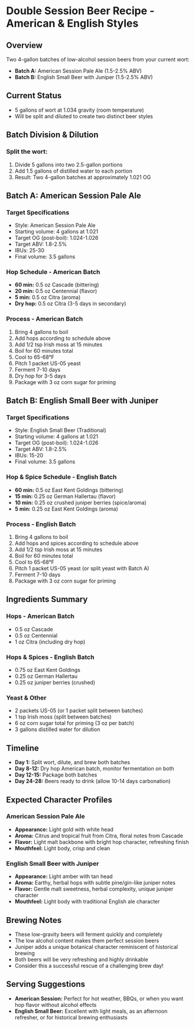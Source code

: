 # Double Session Beer Recipe - American & English Styles

## Overview
Two 4-gallon batches of low-alcohol session beers from your current wort:
- **Batch A:** American Session Pale Ale (1.5-2.5% ABV)
- **Batch B:** English Small Beer with Juniper (1.5-2.5% ABV)

## Current Status
- 5 gallons of wort at 1.034 gravity (room temperature)
- Will be split and diluted to create two distinct beer styles

## Batch Division & Dilution

### Split the wort:
1. Divide 5 gallons into two 2.5-gallon portions
2. Add 1.5 gallons of distilled water to each portion
3. Result: Two 4-gallon batches at approximately 1.021 OG

## Batch A: American Session Pale Ale

### Target Specifications
- Style: American Session Pale Ale
- Starting volume: 4 gallons at 1.021
- Target OG (post-boil): 1.024-1.026
- Target ABV: 1.8-2.5%
- IBUs: 25-30
- Final volume: 3.5 gallons

### Hop Schedule - American Batch
- **60 min:** 0.5 oz Cascade (bittering)
- **20 min:** 0.5 oz Centennial (flavor)
- **5 min:** 0.5 oz Citra (aroma)
- **Dry hop:** 0.5 oz Citra (3-5 days in secondary)

### Process - American Batch
1. Bring 4 gallons to boil
2. Add hops according to schedule above
3. Add 1/2 tsp Irish moss at 15 minutes
4. Boil for 60 minutes total
5. Cool to 65-68°F
6. Pitch 1 packet US-05 yeast
7. Ferment 7-10 days
8. Dry hop for 3-5 days
9. Package with 3 oz corn sugar for priming

## Batch B: English Small Beer with Juniper

### Target Specifications
- Style: English Small Beer (Traditional)
- Starting volume: 4 gallons at 1.021
- Target OG (post-boil): 1.024-1.026
- Target ABV: 1.8-2.5%
- IBUs: 15-20
- Final volume: 3.5 gallons

### Hop & Spice Schedule - English Batch
- **60 min:** 0.5 oz East Kent Goldings (bittering)
- **15 min:** 0.25 oz German Hallertau (flavor)
- **10 min:** 0.25 oz crushed juniper berries (spice/aroma)
- **5 min:** 0.25 oz East Kent Goldings (aroma)

### Process - English Batch
1. Bring 4 gallons to boil
2. Add hops and spices according to schedule above
3. Add 1/2 tsp Irish moss at 15 minutes
4. Boil for 60 minutes total
5. Cool to 65-68°F
6. Pitch 1 packet US-05 yeast (or split yeast with Batch A)
7. Ferment 7-10 days
8. Package with 3 oz corn sugar for priming

## Ingredients Summary

### Hops - American Batch
- 0.5 oz Cascade
- 0.5 oz Centennial  
- 1 oz Citra (including dry hop)

### Hops & Spices - English Batch
- 0.75 oz East Kent Goldings
- 0.25 oz German Hallertau
- 0.25 oz juniper berries (crushed)

### Yeast & Other
- 2 packets US-05 (or 1 packet split between batches)
- 1 tsp Irish moss (split between batches)
- 6 oz corn sugar total for priming (3 oz per batch)
- 3 gallons distilled water for dilution

## Timeline
- **Day 1:** Split wort, dilute, and brew both batches
- **Day 8-12:** Dry hop American batch, monitor fermentation on both
- **Day 12-15:** Package both batches
- **Day 24-28:** Beers ready to drink (allow 10-14 days carbonation)

## Expected Character Profiles

### American Session Pale Ale
- **Appearance:** Light gold with white head
- **Aroma:** Citrus and tropical fruit from Citra, floral notes from Cascade
- **Flavor:** Light malt backbone with bright hop character, refreshing finish
- **Mouthfeel:** Light body, crisp and clean

### English Small Beer with Juniper
- **Appearance:** Light amber with tan head
- **Aroma:** Earthy, herbal hops with subtle pine/gin-like juniper notes
- **Flavor:** Gentle malt sweetness, herbal complexity, unique juniper character
- **Mouthfeel:** Light body with traditional English ale character

## Brewing Notes
- These low-gravity beers will ferment quickly and completely
- The low alcohol content makes them perfect session beers
- Juniper adds a unique botanical character reminiscent of historical brewing
- Both beers will be very refreshing and highly drinkable
- Consider this a successful rescue of a challenging brew day!

## Serving Suggestions
- **American Session:** Perfect for hot weather, BBQs, or when you want hop flavor without alcohol effects
- **English Small Beer:** Excellent with light meals, as an afternoon refresher, or for historical brewing enthusiasts